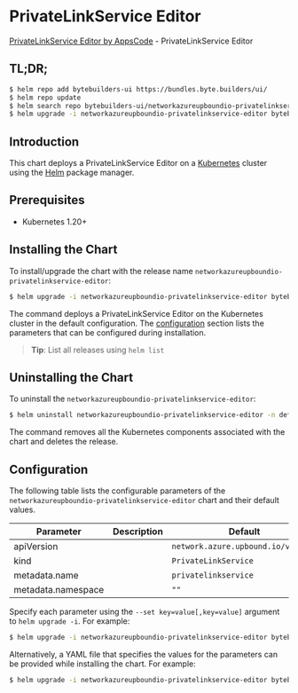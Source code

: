 # PrivateLinkService Editor

[PrivateLinkService Editor by AppsCode](https://byte.builders) - PrivateLinkService Editor

## TL;DR;

```bash
$ helm repo add bytebuilders-ui https://bundles.byte.builders/ui/
$ helm repo update
$ helm search repo bytebuilders-ui/networkazureupboundio-privatelinkservice-editor --version=v0.4.18
$ helm upgrade -i networkazureupboundio-privatelinkservice-editor bytebuilders-ui/networkazureupboundio-privatelinkservice-editor -n default --create-namespace --version=v0.4.18
```

## Introduction

This chart deploys a PrivateLinkService Editor on a [Kubernetes](http://kubernetes.io) cluster using the [Helm](https://helm.sh) package manager.

## Prerequisites

- Kubernetes 1.20+

## Installing the Chart

To install/upgrade the chart with the release name `networkazureupboundio-privatelinkservice-editor`:

```bash
$ helm upgrade -i networkazureupboundio-privatelinkservice-editor bytebuilders-ui/networkazureupboundio-privatelinkservice-editor -n default --create-namespace --version=v0.4.18
```

The command deploys a PrivateLinkService Editor on the Kubernetes cluster in the default configuration. The [configuration](#configuration) section lists the parameters that can be configured during installation.

> **Tip**: List all releases using `helm list`

## Uninstalling the Chart

To uninstall the `networkazureupboundio-privatelinkservice-editor`:

```bash
$ helm uninstall networkazureupboundio-privatelinkservice-editor -n default
```

The command removes all the Kubernetes components associated with the chart and deletes the release.

## Configuration

The following table lists the configurable parameters of the `networkazureupboundio-privatelinkservice-editor` chart and their default values.

|     Parameter      | Description |                    Default                    |
|--------------------|-------------|-----------------------------------------------|
| apiVersion         |             | <code>network.azure.upbound.io/v1beta1</code> |
| kind               |             | <code>PrivateLinkService</code>               |
| metadata.name      |             | <code>privatelinkservice</code>               |
| metadata.namespace |             | <code>""</code>                               |


Specify each parameter using the `--set key=value[,key=value]` argument to `helm upgrade -i`. For example:

```bash
$ helm upgrade -i networkazureupboundio-privatelinkservice-editor bytebuilders-ui/networkazureupboundio-privatelinkservice-editor -n default --create-namespace --version=v0.4.18 --set apiVersion=network.azure.upbound.io/v1beta1
```

Alternatively, a YAML file that specifies the values for the parameters can be provided while
installing the chart. For example:

```bash
$ helm upgrade -i networkazureupboundio-privatelinkservice-editor bytebuilders-ui/networkazureupboundio-privatelinkservice-editor -n default --create-namespace --version=v0.4.18 --values values.yaml
```
